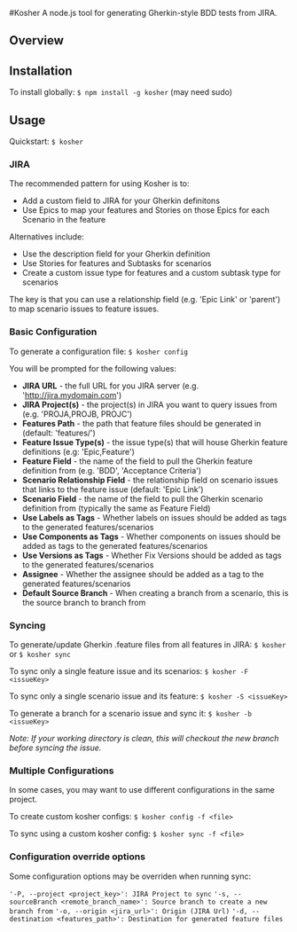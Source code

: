 #Kosher
A node.js tool for generating Gherkin-style BDD tests from JIRA.

## Overview

## Installation

To install globally:
`$ npm install -g kosher` (may need sudo)

## Usage
Quickstart:
`$ kosher`

### JIRA
The recommended pattern for using Kosher is to:

- Add a custom field to JIRA for your Gherkin definitons
- Use Epics to map your features and Stories on those Epics for each Scenario in the feature

Alternatives include:

- Use the description field for your Gherkin definition
- Use Stories for features and Subtasks for scenarios
- Create a custom issue type for features and a custom subtask type for scenarios

The key is that you can use a relationship field (e.g. 'Epic Link' or 'parent') to map scenario issues to feature issues.

### Basic Configuration
To generate a configuration file:
`$ kosher config`

You will be prompted for the following values:

- **JIRA URL** - the full URL for you JIRA server (e.g. 'http://jira.mydomain.com')
- **JIRA Project(s)** - the project(s) in JIRA you want to query issues from (e.g. 'PROJA,PROJB, PROJC')
- **Features Path** - the path that feature files should be generated in (default: 'features/')
- **Feature Issue Type(s)** - the issue type(s) that will house Gherkin feature definitions (e.g: 'Epic,Feature')
- **Feature Field** - the name of the field to pull the Gherkin feature definition from (e.g. 'BDD', 'Acceptance Criteria')
- **Scenario Relationship Field** - the relationship field on scenario issues that links to the feature issue (default: 'Epic Link')
- **Scenario Field** - the name of the field to pull the Gherkin scenario definition from (typically the same as Feature Field)
- **Use Labels as Tags** - Whether labels on issues should be added as tags to the generated features/scenarios
- **Use Components as Tags** - Whether components on issues should be added as tags to the generated features/scenarios
- **Use Versions as Tags** - Whether Fix Versions should be added as tags to the generated features/scenarios
- **Assignee** - Whether the assignee should be added as a tag to the generated features/scenarios
- **Default Source Branch** - When creating a branch from a scenario, this is the source branch to branch from

### Syncing
To generate/update Gherkin .feature files from all features in JIRA:
`$ kosher` or `$ kosher sync`

To sync only a single feature issue and its scenarios:
`$ kosher -F <issueKey>`

To sync only a single scenario issue and its feature:
`$ kosher -S <issueKey>`

To generate a branch for a scenario issue and sync it:
`$ kosher -b <issueKey>`

*Note: If your working directory is clean, this will checkout the new branch before syncing the issue.*

### Multiple Configurations
In some cases, you may want to use different configurations in the same project.

To create custom kosher configs:
`$ kosher config -f <file>`

To sync using a custom kosher config:
`$ kosher sync -f <file>`

### Configuration override options
Some configuration options may be overriden when running sync:

`'-P, --project <project_key>': JIRA Project to sync`
`'-s, --sourceBranch <remote_branch_name>': Source branch to create a new branch from`
`'-o, --origin <jira_url>': Origin (JIRA Url)`
`'-d, --destination <features_path>': Destination for generated feature files`
